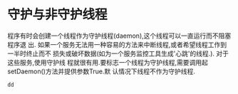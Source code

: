 # 守护与非守护线程

程序有时会创建一个线程作为守护线程(daemon),这个线程可以一直运行而不阻塞程序退
出. 如果一个服务无法用一种容易的方法来中断线程,或者希望线程工作到一半时终止而不
损失或破坏数据(如为一个服务监控工具生成'心跳'的线程.). 对于这些服务,使用守护线
程就很有用.要标志一个线程为守护线程,需要调用起setDaemon()方法并提供参数True.默
认情况下线程不作为守护线程.

```
dd
```
